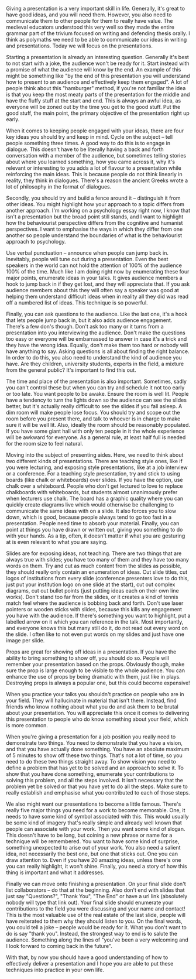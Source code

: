 Giving a presentation is a very important skill in life. Generally, it's great to have good ideas, and you will need them. However, you also need to communicate them to other people for them to really have value. The medieval educators understood this very well so they made the entire grammar part of the trivium focused on writing and defending thesis orally. I think as polymaths we need to be able to communicate our ideas in writing and presentations. Today we will focus on the presentations.

Starting a presentation is already an interesting question. Generally it's best to not start with a joke, the audience won't be ready for it. Start instead with a promise of what the audience will know by the end. An example of this might be something like "by the end of this presentation you will understand how to present to an audience and effectively keep them engaged". A lot of people think about this "hamburger" method, if you're not familiar the idea is that you keep the most meaty parts of the presentation for the middle and have the fluffy stuff at the start and end. This is always an awful idea, as everyone will be zoned out by the time you get to the good stuff. Put the good stuff, the main point, the primary objective of the presentation right up early.

When it comes to keeping people engaged with your ideas, there are four key ideas you should try and keep in mind. Cycle on the subject – tell people something three times. A good way to do this is to engage in dialogue. This doesn't have to be literally having a back and forth conversation with a member of the audience, but sometimes telling stories about where you learned something, how you came across it, why it's relevant or interesting to you adds a lot of flavour to a presentation while reinforcing the main ideas. This is because people do not think linearly in reality, they think in dialogues. There's a reason the ancient Greeks wrote a lot of philosophy in the format of dialogues.

Secondly, you should try and build a fence around it – distinguish it from other ideas. You might highlight how your approach to a topic differs from another approach. I'm working on a psychology essay right now, I know that isn't a presentation but the broad point still stands, and I want to highlight how the behaviourist perspective differs from the cognitive and humanist perspectives. I want to emphasise the ways in which they differ from one another so people understand the boundaries of what is the behaviourist approach to psychology.

Use verbal punctuation – announce when people can jump back in. Inevitably, people will tune out during a presentation. Even the best speakers in the world can not hold the attention of 100% of the audience 100% of the time. Much like I am doing right now by enumerating these four major points, enumerate ideas in your talks. It gives audience members a hook to jump back in if they get lost, and they will appreciate that. If you ask audience members about this they will often say a speaker was good at helping them understand difficult ideas when in reality all they did was read off a numbered list of ideas. This technique is so powerful.

Finally, you can ask questions to the audience. Like the last one, it's a hook that lets people jump back in, but it also adds audience engagement. There's a few don's though. Don't ask too many or it turns from a presentation into you interviewing the audience. Don't make the questions too easy or everyone will be embarrassed to answer in case it's a trick and they have the wrong idea. Equally, don't make them too hard or nobody will have anything to say. Asking questions is all about finding the right balance. In order to do this, you also need to understand the kind of audience you have. Are they children, university students, experts in the field, a mixture from the general public? It's important to find this out.

The time and place of the presentation is also important. Sometimes, sadly you can't control these but when you can try and schedule it not too early or too late. You want people to be awake. Ensure the room is well lit. People have a tendency to turn the lights down so the audience can see the slides better, but it's actually really difficult to see the slides if you fall asleep. A dim room will make people lose focus. You should try and scope out the room before you present there, and talk to whoever is in charge to make sure it will be well lit. Also, ideally the room should be reasonably populated. If you have some giant hall with only ten people in it the whole experience will be awkward for everyone. As a general rule, at least half full is needed for the room size to feel natural.

Moving into the subject of presenting aides. Here, we need to think about two different kinds of presentations. There are teaching style ones, like if you were lecturing, and exposing style presentations, like at a job interview or a conference. For a teaching style presentation, try and stick to using boards (like chalk or whiteboards) over slides. If you have the option, use chalk over a whiteboard. People who don't get lectured to love to replace chalkboards with whiteboards, but students almost unanimously prefer when lecturers use chalk. The board has a graphic quality where you can quickly create diagrams live which would otherwise be challenging to communicate the same ideas with on a slide. It also forces you to slow down, which is good, because people always tend to go too fast in a presentation. People need time to absorb your material. Finally, you can point at things you have drawn or written out, giving you something to do with your hands. As a tip, often, it doesn't matter if what you are gesturing at is even relevant to what you are saying.

Slides are for exposing ideas, not teaching. There are two things that are always true with slides; you have too many of them and they have too many words on them. Try and cut as much content from the slides as possible, they should really only contain an enumeration of ideas. Cut slide titles, cut logos of institutions from every slide (conference presenters love to do this, just put your institution logo on one slide at the start), cut out complex diagrams, cut out bullet points (just putting ideas each on their own line works). Don't stand too far from the slides, or it creates a kind of tennis match feel where the audience is bobbing back and forth. Don't use laser pointers or wooden sticks with slides, because this kills any engagement you have with the audience. If there's something you want to highlight, put a labelled arrow on it which you can reference in the talk. Most importantly, and everyone knows this but many still do it, do not read out every word on the slide. I often like to not even put words on my slides and just have one image per slide.

Props are great for showing off ideas in a presentation. If you have the ability to bring something to show off, you should do so. People will remember your presentation based on the props. Obviously though, make sure the prop is large enough to be visible to the whole audience. You can enhance the use of props by being dramatic with them, just like in plays. Destroying props is always a popular one, but this could become expensive!

When you practice your talks you shouldn't practice on people who are in your field. They will hallucinate in material that isn't there. Instead, find friends who know nothing about what you do and ask them to be brutal about your presentation. You will appreciate this once it comes to delivering this presentation to people who do know something about your field, which is more common.

When you're giving a presentation for a job position you really need to demonstrate two things. You need to demonstrate that you have a vision, and that you have actually done something. You have an absolute maximum of 5 minutes to show off these two things. That's not a lot of time, so you need to do these two things straight away. To show vision you need to define a problem that has yet to be solved and an approach to solve it. To show that you have done something, enumerate your contributions to solving this problem, and all the steps involved. It isn't necessary that the problem yet be solved or that you have yet to do all the steps. Make sure to really establish and emphasise what you contributed to each of those steps.

We also might want our presentations to become a little famous. There's really five major things you need for a work to become memorable. One, it needs to have some kind of symbol associated with this. This would usually be some kind of imagery that's really simple and already well known that people can associate with your work. Then you want some kind of slogan. This doesn't have to be long, but coining a new phrase or name for a technique will be remembered. You want to have some kind of surprise, something unexpected to arise out of your work. You also need a salient idea, not necessarily the best one, but one that sticks out. One you can draw attention to. Even if you have 20 amazing ideas, unless there's one you can really highlight, it won't shine. Finally, you need a story of how this thing is important and what it addresses.

Finally we can move onto finishing a presentation. On your final slide don't list collaborators – do that at the beginning. Also don't end with slides that just say "Questions?", "Thank You", "The End" or have a url link (absolutely nobody will type that link out). Your final slide should enumerate your contributions to the field you were discussing and your name and contact! This is the most valuable use of the real estate of the last slide, people will have reiterated to them why they should listen to you. On the final words, you could tell a joke – people would be ready for it. What you don't want to do is say "thank you". Instead, the strongest way to end is to salute the audience. Something along the lines of "you've been a very welcoming and I look forward to coming back in the future".

With that, by now you should have a good understanding of how to effectively deliver a presentation and I hope you are able to put these techniques into practice in your own life.